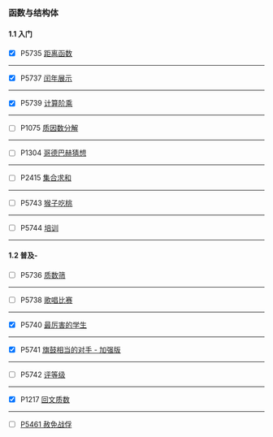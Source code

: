 ### 函数与结构体

#### 1.1 入门



- [x] P5735 [距离函数](https://www.luogu.com.cn/problem/P5735)





------



- [x] P5737 [闰年展示](https://www.luogu.com.cn/problem/P5737)




------



- [x] P5739 [计算阶乘](https://www.luogu.com.cn/problem/P5739)




------



- [ ] P1075 [质因数分解](https://www.luogu.com.cn/problem/P1075)




------



- [ ] P1304 [哥德巴赫猜想](https://www.luogu.com.cn/problem/P1304)





------



- [ ] P2415 [集合求和](https://www.luogu.com.cn/problem/P2415)





------



- [ ] P5743 [猴子吃桃](https://www.luogu.com.cn/problem/P5743)





------



- [ ] P5744 [培训](https://www.luogu.com.cn/problem/P5744)






------



#### 1.2 普及-



- [ ] P5736 [质数筛](https://www.luogu.com.cn/problem/P5736)







------

- [ ] 
  P5738 [歌唱比赛](https://www.luogu.com.cn/problem/P5738)





------



- [x] P5740 [最厉害的学生](https://www.luogu.com.cn/problem/P5740)






------



- [x] P5741 [旗鼓相当的对手 - 加强版](https://www.luogu.com.cn/problem/P5741)






------



- [ ] P5742 [评等级](https://www.luogu.com.cn/problem/P5742)






------

- [x] 
  P1217 [回文质数](https://www.luogu.com.cn/problem/P1217)






------



- [ ] [P5461 赦免战俘](https://www.luogu.com.cn/problem/P5461)

